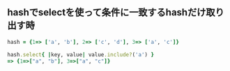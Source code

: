 ## hashでselectを使って条件に一致するhashだけ取り出す時

```ruby
hash = {1=> ['a', 'b'], 2=> ['c', 'd'], 3=> ['a', 'c']}

hash.select{ |key, value| value.include?('a') }
=> {1=>["a", "b"], 3=>["a", "c"]}
```
